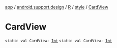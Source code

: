 [app](../../../index.md) / [android.support.design](../../index.md) / [R](../index.md) / [style](index.md) / [CardView](./-card-view.md)

# CardView

`static val CardView: `[`Int`](https://kotlinlang.org/api/latest/jvm/stdlib/kotlin/-int/index.html)
`static val CardView: `[`Int`](https://kotlinlang.org/api/latest/jvm/stdlib/kotlin/-int/index.html)